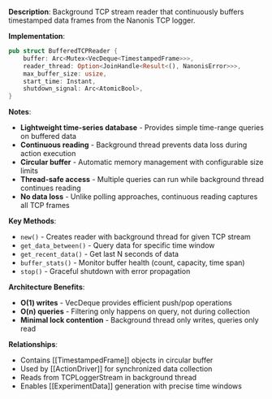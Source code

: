 **Description**: Background TCP stream reader that continuously buffers timestamped data frames from the Nanonis TCP logger.

**Implementation**: 
```rust
pub struct BufferedTCPReader {
    buffer: Arc<Mutex<VecDeque<TimestampedFrame>>>,
    reader_thread: Option<JoinHandle<Result<(), NanonisError>>>,
    max_buffer_size: usize,
    start_time: Instant,
    shutdown_signal: Arc<AtomicBool>,
}
```

**Notes**: 
- **Lightweight time-series database** - Provides simple time-range queries on buffered data
- **Continuous reading** - Background thread prevents data loss during action execution
- **Circular buffer** - Automatic memory management with configurable size limits
- **Thread-safe access** - Multiple queries can run while background thread continues reading
- **No data loss** - Unlike polling approaches, continuous reading captures all TCP frames

**Key Methods**:
- `new()` - Creates reader with background thread for given TCP stream
- `get_data_between()` - Query data for specific time window
- `get_recent_data()` - Get last N seconds of data
- `buffer_stats()` - Monitor buffer health (count, capacity, time span)
- `stop()` - Graceful shutdown with error propagation

**Architecture Benefits**:
- **O(1) writes** - VecDeque provides efficient push/pop operations
- **O(n) queries** - Filtering only happens on query, not during collection
- **Minimal lock contention** - Background thread only writes, queries only read

**Relationships**:
- Contains [[TimestampedFrame]] objects in circular buffer
- Used by [[ActionDriver]] for synchronized data collection
- Reads from TCPLoggerStream in background thread
- Enables [[ExperimentData]] generation with precise time windows